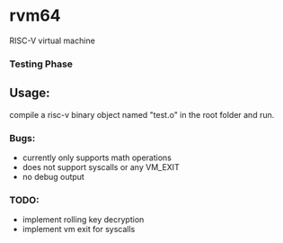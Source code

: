 # rvm64
RISC-V virtual machine

### Testing Phase
## Usage:
compile a risc-v binary object named "test.o" in the root folder and run.

### Bugs:
- currently only supports math operations
- does not support syscalls or any VM_EXIT
- no debug output
### TODO:
- implement rolling key decryption
- implement vm exit for syscalls
